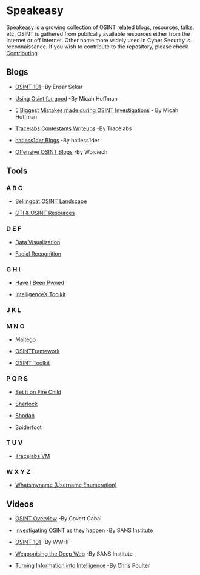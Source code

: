 # Speakeasy
Speakeasy is a growing collection of OSINT related blogs, resources, talks, etc. OSINT is gathered from pubilcally available resources either from the Internet or off Internet. Other name more widely used in Cyber Security is reconnaissance. If you wish to contribute to the repository, please check [Contributing](https://github.com/Argonyte/Speakeasy/blob/main/CONTRIBUTING.md)

## Blogs

- [OSINT 101](https://medium.com/datadriveninvestor/open-source-intelligence-osint-101-d96f47ff2ff1) -By Ensar Sekar

- [Using Osint for good](https://www.sans.org/blog/osintforgood-using-open-source-intelligence-to-solve-real-world-problems/?utm_medium=Email&utm_source=HL-NA&utm_content=674268%20OSINT%204%20Good%20Blog%20Link&utm_campaign=SANS%20Free%20Resources) -By Micah Hoffman

- [5 Biggest Mistakes made during OSINT Investigations](https://www.sans.org/blog/the-5-biggest-mistakes-made-during-an-osint-investigation/?utm_medium=Email&utm_source=HL-NA&utm_content=674268%205%20Biggest%20MIstakes%20Blog%20Link&utm_campaign=SANS%20Free%20Resources) - By Micah Hoffman

- [Tracelabs Contestants Writeups](https://github.com/tracelabs/searchparty-ctf-writeups/blob/master/searchparty-ctf-writeups.md) -By Tracelabs

- [hatless1der Blogs](https://hatless1der.com/) -By hatless1der

- [Offensive OSINT Blogs](https://www.offensiveosint.io/author/wojciech/) -By Wojciech

## Tools


### A B C

- [Bellingcat OSINT Landscape](https://start.me/p/ELXoK8/bellingcat-osint-landscape)

- [CTI & OSINT Resources](https://docs.google.com/spreadsheets/d/1klugQqw6POlBtuzon8S0b18-gpsDwX-5OYRrB7TyNEw/edit#gid=0)

### D E F 

- [Data Visualization](https://www.osintcombine.com/data-visualization-tool)

- [Facial Recognition](https://www.osintcombine.com/post/facial-recognition-for-verification-missing-persons)

### G H I

- [Have I Been Pwned](https://haveibeenpwned.com/)

- [IntelligenceX Toolkit](https://intelx.io/tools)

### J K L

### M N O

- [Maltego](https://www.maltego.com/)

- [OSINTFramework](https://osintframework.com/)

- [OSINT Toolkit](https://start.me/p/DPYPMz/the-ultimate-osint-collection)

### P Q R S

- [Set it on Fire Child](https://docs.google.com/spreadsheets/d/1JxBbMt4JvGr--G0Pkl3jP9VDTBunR2uD3_faZXDvhxc/edit#gid=603724104)

- [Sherlock](https://github.com/sherlock-project/sherlock)

- [Shodan](https://shodan.io)

- [Spiderfoot](https://www.spiderfoot.net/)

### T U V

- [Tracelabs VM](https://www.tracelabs.org/initiatives/osint-vm)

### W X Y Z

- [Whatsmyname (Username Enumeration)](https://whatsmyname.app/)


## Videos

- [OSINT Overview](https://www.youtube.com/watch?v=gSXBa5RehYk) -By Covert Cabal

- [Investigating OSINT as they happen](https://www.youtube.com/watch?v=yrOOdq25wMw) -By SANS Institute

- [OSINT 101](https://www.youtube.com/watch?v=uxZyzJGfrUY) -By WWHF

- [Weaponising the Deep Web](https://www.youtube.com/watch?v=eLL6BPKvwlg) -By SANS Institute

- [Turning Information into Intelligence](https://www.youtube.com/watch?v=9-IHQEryuZ0&app=desktop) -By Chris Poulter 
